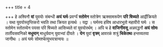 +++
title = 4

+++
हे अश्विनौ **वां** युवयोः संबन्धी **अयं** **घर्मः** प्रवर्ग्यं **स्तोमेन** स्तोत्रेण ऋक्सामरूपेण **परि** **षिच्यते** आर्द्रीक्रियते । यथा युवयोस्तृप्तिकरो भवति तथा क्रियत इत्यर्थः । यद्वा । घर्मस्य हविष आधारभूतो महावीरो घर्मः । स स्तोमेन स्तोतव्येन पयसा परि षिच्यते आसिच्यते वां युवयोरर्थम् । अपि च हे **वाजिनीवसू** अन्नवद्धनौ **अयं** **सोमः** तार्तीयसवनिको **मधुमान्** माधुर्यवान् युवाभ्यां दीयते । **येन** युवां **वृत्रम्** आवरकं शत्रुं **चिकेतथः** हन्तव्यतया जानीथः । अयं घर्मः सोमश्चेत्युभयत्रान्वयः ॥